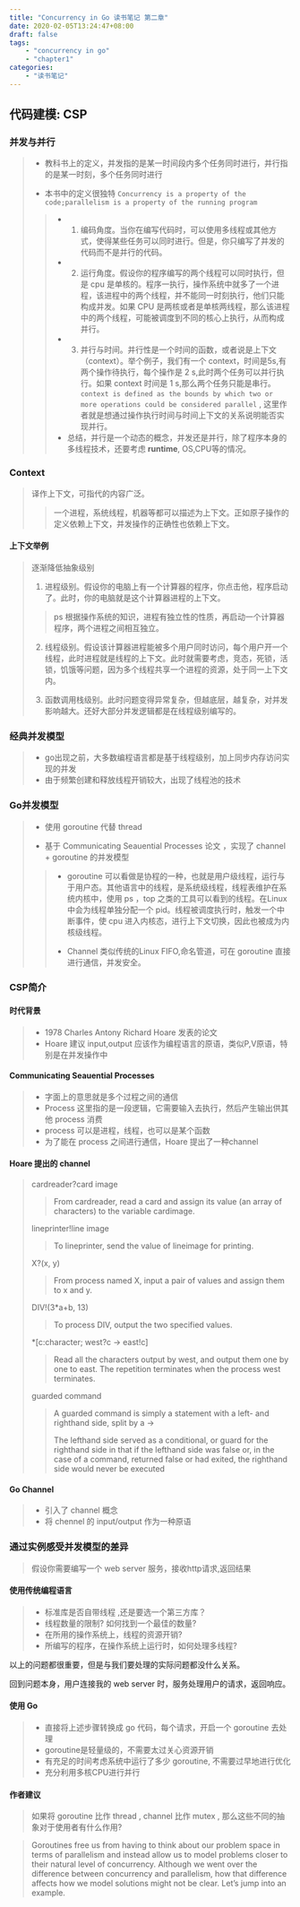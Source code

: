 ```yaml
---
title: "Concurrency in Go 读书笔记 第二章"
date: 2020-02-05T13:24:47+08:00
draft: false
tags:
    - "concurrency in go"
    - "chapter1"
categories:
    - "读书笔记"
---
```


## 代码建模: CSP

### 并发与并行

> * 教科书上的定义，并发指的是某一时间段内多个任务同时进行，并行指的是某一时刻，多个任务同时进行
>
> * 本书中的定义很独特 `Concurrency is a property of the code;parallelism is a property of the running program`
>
> > * 1. 编码角度。当你在编写代码时，可以使用多线程或其他方式，使得某些任务可以同时进行。但是，你只编写了并发的代码而不是并行的代码。
> > * 2. 运行角度。假设你的程序编写的两个线程可以同时执行，但是 cpu 是单核的。程序一执行，操作系统中就多了一个进程，该进程中的两个线程，并不能同一时刻执行，他们只能构成并发。如果 CPU 是两核或者是单核两线程，那么该进程中的两个线程，可能被调度到不同的核心上执行，从而构成并行。
> > * 3. 并行与时间。并行性是一个时间的函数，或者说是上下文（context）。举个例子，我们有一个 context，时间是5s,有两个操作待执行，每个操作是 2 s,此时两个任务可以并行执行。如果 context 时间是 1 s,那么两个任务只能是串行。 `context is defined as the bounds by which two or more operations could be considered parallel` , 这里作者就是想通过操作执行时间与时间上下文的关系说明能否实现并行。
> > * 总结，并行是一个动态的概念，并发还是并行，除了程序本身的多线程技术，还要考虑 **runtime**, OS,CPU等的情况。

### Context

> 译作上下文，可指代的内容广泛。
>
> > 一个进程，系统线程，机器等都可以描述为上下文。正如原子操作的定义依赖上下文，并发操作的正确性也依赖上下文。

#### 上下文举例
> 逐渐降低抽象级别
>
> 1. 进程级别。假设你的电脑上有一个计算器的程序，你点击他，程序启动了。此时，你的电脑就是这个计算器进程的上下文。
>
> > ps 根据操作系统的知识，进程有独立性的性质，再启动一个计算器程序，两个进程之间相互独立。
>
> 2. 线程级别。假设该计算器进程能被多个用户同时访问，每个用户开一个线程，此时进程就是线程的上下文。此时就需要考虑，竞态，死锁，活锁，饥饿等问题，因为多个线程共享一个进程的资源，处于同一上下文内。
>
> 3. 函数调用栈级别。此时问题变得异常复杂，但越底层，越复杂，对并发影响越大。还好大部分并发逻辑都是在线程级别编写的。

### 经典并发模型
> * go出现之前，大多数编程语言都是基于线程级别，加上同步内存访问实现的并发
> * 由于频繁创建和释放线程开销较大，出现了线程池的技术

### Go并发模型
> * 使用 goroutine 代替 thread
>
> * 基于 Communicating Seauential Processes 论文 ，实现了 channel + goroutine 的并发模型
>
> > * goroutine 可以看做是协程的一种，也就是用户级线程，运行与于用户态。其他语言中的线程，是系统级线程，线程表维护在系统内核中，使用 ps ，top 之类的工具可以看到的线程。在Linux中会为线程单独分配一个 pid。线程被调度执行时，触发一个中断事件，使 cpu 进入内核态，进行上下文切换，因此也被成为内核级线程。
> >
> > * Channel 类似传统的Linux FIFO,命名管道，可在 goroutine 直接进行通信，并发安全。


### CSP简介
#### 时代背景
> * 1978 Charles Antony Richard Hoare 发表的论文
> * Hoare 建议 input,output 应该作为编程语言的原语，类似P,V原语，特别是在并发操作中

#### Communicating Seauential Processes
> * 字面上的意思就是多个过程之间的通信
> * Process 这里指的是一段逻辑，它需要输入去执行，然后产生输出供其他 process 消费
> * process 可以是进程，线程，也可以是某个函数
> * 为了能在 process 之间进行通信，Hoare 提出了一种channel

#### Hoare 提出的 channel

>cardreader?card image
>
>> From cardreader, read a card and assign its value (an array of characters) to the variable cardimage.
>
> lineprinter!line image
>
>> To lineprinter, send the value of lineimage for printing.
>
> X?(x, y)
>
>> From process named X, input a pair of values and assign them to x and y.
>
> DIV!(3*a+b, 13) 
>
>> To process DIV, output the two specified values.
>
>*[c:character; west?c → east!c]
>
>> Read all the characters output by west, and output them one by one to east. The repetition terminates when the process west terminates.
>
>guarded command
>
>> A guarded command is simply a statement with a left- and righthand side, split by a ->
>>
>> The lefthand side served as a conditional, or guard for the righthand side in that if the lefthand side was false or, in the case of a command, returned false or had exited, the righthand side would never be executed

#### Go Channel 

> * 引入了 channel 概念
> * 将 chennel 的 input/output 作为一种原语

### 通过实例感受并发模型的差异

> 假设你需要编写一个 web server 服务，接收http请求,返回结果

#### 使用传统编程语言

> * 标准库是否自带线程 ,还是要选一个第三方库？
> * 线程数量的限制? 如何找到一个最佳的数量?
> * 在所用的操作系统上，线程的资源开销?
> * 所编写的程序，在操作系统上运行时，如何处理多线程?

以上的问题都很重要，但是与我们要处理的实际问题都没什么关系。

回到问题本身，用户连接我的 web server 时，服务处理用户的请求，返回响应。

#### 使用 Go

> * 直接将上述步骤转换成 go 代码，每个请求，开启一个 goroutine 去处理
> * goroutine是轻量级的，不需要太过关心资源开销
> * 有充足的时间考虑系统中运行了多少 goroutine, 不需要过早地进行优化
> * 充分利用多核CPU进行并行

#### 作者建议

> 如果将 goroutine 比作 thread , channel 比作 mutex , 那么这些不同的抽象对于使用者有什么作用?

> Goroutines free us from having to think about our problem space in terms of parallelism and instead allow us to model problems closer to their natural level of concurrency. Although we went over the difference between concurrency and parallelism, how that difference affects how we model solutions might not be clear. Let’s jump into an example.